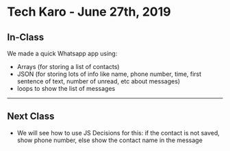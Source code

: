 # Tech Karo - June 27th, 2019

## In-Class

We made a quick Whatsapp app using:
- Arrays (for storing a list of contacts)
- JSON (for storing lots of info like name, phone number, time, first sentence of text, number of unread, etc about messages)
- loops to show the list of messages

---

## Next Class
- We will see how to use JS Decisions for this: if the contact is not saved, show phone number, else show the contact name in the message